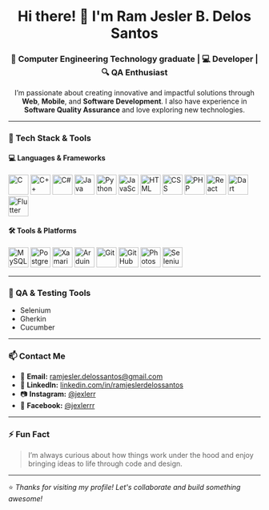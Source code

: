 <h1 align="center">Hi there! 👋 I'm Ram Jesler B. Delos Santos</h1>
<h3 align="center">🚀 Computer Engineering Technology graduate | 💻 Developer | 🔍 QA Enthusiast</h3>

<p align="center">
  I’m passionate about creating innovative and impactful solutions through <strong>Web</strong>, <strong>Mobile</strong>, and <strong>Software Development</strong>. I also have experience in <strong>Software Quality Assurance</strong> and love exploring new technologies.
</p>

---

### 🧠 Tech Stack & Tools

#### 💻 Languages & Frameworks
<p align="left">
  <img src="https://cdn.jsdelivr.net/gh/devicons/devicon/icons/c/c-original.svg" width="40" height="40" alt="C"/>
  <img src="https://cdn.jsdelivr.net/gh/devicons/devicon/icons/cplusplus/cplusplus-original.svg" width="40" height="40" alt="C++"/>
  <img src="https://cdn.jsdelivr.net/gh/devicons/devicon/icons/csharp/csharp-original.svg" width="40" height="40" alt="C#"/>
  <img src="https://cdn.jsdelivr.net/gh/devicons/devicon/icons/java/java-original.svg" width="40" height="40" alt="Java"/>
  <img src="https://cdn.jsdelivr.net/gh/devicons/devicon/icons/python/python-original.svg" width="40" height="40" alt="Python"/>
  <img src="https://cdn.jsdelivr.net/gh/devicons/devicon/icons/javascript/javascript-original.svg" width="40" height="40" alt="JavaScript"/>
  <img src="https://cdn.jsdelivr.net/gh/devicons/devicon/icons/html5/html5-original.svg" width="40" height="40" alt="HTML"/>
  <img src="https://cdn.jsdelivr.net/gh/devicons/devicon/icons/css3/css3-original.svg" width="40" height="40" alt="CSS"/>
  <img src="https://cdn.jsdelivr.net/gh/devicons/devicon/icons/php/php-original.svg" width="40" height="40" alt="PHP"/>
  <img src="https://cdn.jsdelivr.net/gh/devicons/devicon/icons/react/react-original.svg" width="40" height="40" alt="React"/>
  <img src="https://cdn.jsdelivr.net/gh/devicons/devicon/icons/dart/dart-original.svg" width="40" height="40" alt="Dart"/>
  <img src="https://cdn.jsdelivr.net/gh/devicons/devicon/icons/flutter/flutter-original.svg" width="40" height="40" alt="Flutter"/>
</p>

#### 🛠️ Tools & Platforms
<p align="left">
  <img src="https://cdn.jsdelivr.net/gh/devicons/devicon/icons/mysql/mysql-original.svg" width="40" height="40" alt="MySQL"/>
  <img src="https://cdn.jsdelivr.net/gh/devicons/devicon/icons/postgresql/postgresql-original.svg" width="40" height="40" alt="PostgreSQL"/>
  <img src="https://cdn.jsdelivr.net/gh/devicons/devicon/icons/xamarin/xamarin-original.svg" width="40" height="40" alt="Xamarin"/>
  <img src="https://cdn.jsdelivr.net/gh/devicons/devicon/icons/arduino/arduino-original.svg" width="40" height="40" alt="Arduino"/>
  <img src="https://cdn.jsdelivr.net/gh/devicons/devicon/icons/git/git-original.svg" width="40" height="40" alt="Git"/>
  <img src="https://cdn.jsdelivr.net/gh/devicons/devicon/icons/github/github-original.svg" width="40" height="40" alt="GitHub"/>
  <img src="https://cdn.jsdelivr.net/gh/devicons/devicon/icons/photoshop/photoshop-plain.svg" width="40" height="40" alt="Photoshop"/>
  <img src="https://seeklogo.com/images/S/selenium-logo-DB9103D7CF-seeklogo.com.png" width="40" height="40" alt="Selenium"/>
</p>

---

### 🧪 QA & Testing Tools
- Selenium
- Gherkin
- Cucumber

---

### 📫 Contact Me

- 📧 **Email:** ramjesler.delossantos@gmail.com  
- 💼 **LinkedIn:** [linkedin.com/in/ramjeslerdelossantos](https://www.linkedin.com/in/ramjeslerdelossantos/)  
- 📷 **Instagram:** [@jexlerr](https://www.instagram.com/jexlerr/)  
- 📘 **Facebook:** [@jexlerrr](https://www.facebook.com/jexlerrr)

---

### ⚡ Fun Fact
> I’m always curious about how things work under the hood and enjoy bringing ideas to life through code and design.

---

⭐ *Thanks for visiting my profile! Let's collaborate and build something awesome!*
